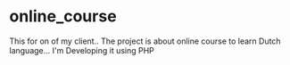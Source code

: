 # online_course
This for on of my client.. The project is about online course to learn Dutch language... I'm Developing it using PHP
